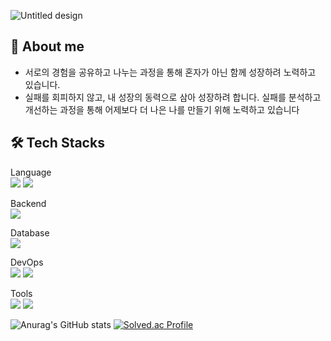 
     
![Untitled design](https://github.com/user-attachments/assets/2886d5c9-c83e-4aba-b750-431eba6d9bfb)

## 🙋 About me
- 서로의 경험을 공유하고 나누는 과정을 통해 혼자가 아닌 함께 성장하려 노력하고 있습니다.
- 실패를 회피하지 않고, 내 성장의 동력으로 삼아 성장하려 합니다. 실패를 분석하고 개선하는 과정을 통해 어제보다 더 나은 나를 만들기 위해 노력하고 있습니다


## 🛠️ Tech Stacks
Language  
<img src="https://img.shields.io/badge/java-007396?style=flat-square&logo=java&logoColor=white"/>
<img src="https://img.shields.io/badge/JavaScript-F7DF1E?style=flat-square&logo=javascript&logoColor=white"/>

Backend  
<img src="https://img.shields.io/badge/SpringBoot-6DB33F?style=flat-square&logo=SpringBoot&logoColor=white"/>

Database  
<img src="https://img.shields.io/badge/MySQL-4479A1?style=flat-square&logo=MySQL&logoColor=white"/>

DevOps  
<img src="https://img.shields.io/badge/Amazon AWS-232F3E?style=flat-square&logo=amazonaws&logoColor=white"/>
<img src="https://img.shields.io/badge/GitHub Actions-2088FF?style=flat-square&logo=GitHub Actions&logoColor=white"/>

Tools  
<img src="https://img.shields.io/badge/Intellij Idea-000000?style=flat-square&logo=Intellij Idea&logoColor=white"/>
<img src="https://img.shields.io/badge/Git-F05032?style=flat-square&logo=Git&logoColor=white"/>


![Anurag's GitHub stats](https://github-readme-stats.vercel.app/api?username=JuSeong1130&show_icons=true&theme=radical)
[![Solved.ac Profile](http://mazassumnida.wtf/api/v2/generate_badge?boj=jsmoon1130)](https://solved.ac/jsmoon1130/)


